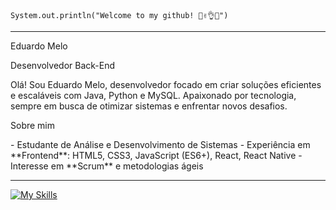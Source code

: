 
<code>System.out.println("Welcome to my github! 👏✌👌👀")</code>
<hr>
<p> Eduardo Melo </p>
<p> Desenvolvedor Back-End <p>
<p>Olá! Sou Eduardo Melo, desenvolvedor focado em criar soluções eficientes e escaláveis com Java, Python e MySQL. Apaixonado por tecnologia, sempre em busca de otimizar sistemas e enfrentar novos desafios.<p>

<p>Sobre mim</p>
- Estudante de Análise e Desenvolvimento de Sistemas
- Experiência em **Frontend**: HTML5, CSS3, JavaScript (ES6+), React, React Native
- Interesse em **Scrum** e metodologias ágeis

<hr>

[![My Skills](https://skillicons.dev/icons?i=java,python,mysql)](https://skillicons.dev)
